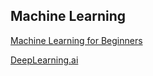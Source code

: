 ## Machine Learning

[Machine Learning for Beginners](https://github.com/microsoft/ML-For-Beginners)

[DeepLearning.ai](https://www.deeplearning.ai/courses/)
